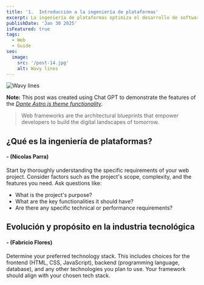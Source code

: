 ```yaml
---
title: '1.	Introducción a la ingeniería de plataformas'
excerpt: La ingeniería de plataformas optimiza el desarrollo de software al crear entornos eficientes para los equipos. En este blog exploramos sus conceptos clave, beneficios y su impacto en la productividad. Descubre cómo la automatización, DevOps y las plataformas internas están transformando la industria tecnológica. 🚀
publishDate: 'Jan 30 2025'
isFeatured: true
tags:
  - Web
  - Guide
seo:
  image:
    src: '/post-14.jpg'
    alt: Wavy lines
---
```


![Wavy lines](/post-14.jpg)

**Note:** This post was created using Chat GPT to demonstrate the features of the _[Dante Astro.js theme functionality](https://justgoodui.com/astro-themes/dante/)_.

> Web frameworks are the architectural blueprints that empower developers to build the digital landscapes of tomorrow.

## **¿Qué es la ingeniería de plataformas?**
#### **- (Nicolas Parra)**

Start by thoroughly understanding the specific requirements of your web project. Consider factors such as the project's scope, complexity, and the features you need. Ask questions like:

- What is the project's purpose?
- What are the key functionalities it should have?
- Are there any specific technical or performance requirements?

## **Evolución y propósito en la industria tecnológica**
#### **- (Fabricio Flores)**

Determine your preferred technology stack. This includes choices for the frontend (HTML, CSS, JavaScript), backend (programming language, database), and any other technologies you plan to use. Your framework should align with your chosen tech stack.


